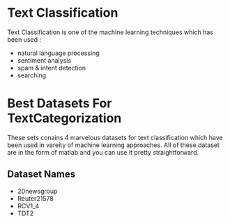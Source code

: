 # Text Classification
Text Classification is one of the machine learning techniques which has been used :
 - natural language processing
 - sentiment analysis
 -  spam & intent detection
 -  searching
# Best Datasets For TextCategorization

These sets conains 4 marvelous datasets for text classification which have been used in vareity of machine learning approaches.
All of these dataset are in the form of matlab and you can use it pretty straightforward.


## Dataset Names
 - 20newsgroup
 - Reuter21578
 - RCV1_4
 - TDT2
